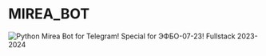 # MIREA_BOT

![Python](https://img.shields.io/badge/Python-3.12-blue?style=for-the-badge&logo=python)
Mirea Bot for Telegram! Special for ЭФБО-07-23! Fullstack 2023-2024
